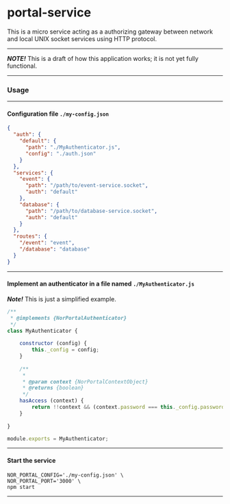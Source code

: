# portal-service

This is a micro service acting as a authorizing gateway between network and local UNIX 
socket services using HTTP protocol.

------------------------------------------

***NOTE!*** This is a draft of how this application works; it is not yet fully functional.

------------------------------------------

### Usage 

------------------------------------------

#### Configuration file `./my-config.json`

```json
{
  "auth": {
    "default": {
      "path": "./MyAuthenticator.js",
      "config": "./auth.json"
    }
  },
  "services": {
    "event": {
      "path": "/path/to/event-service.socket",
      "auth": "default"
    },
    "database": {
      "path": "/path/to/database-service.socket",
      "auth": "default"
    }
  },
  "routes": {
    "/event": "event",
    "/database": "database"
  }
}
```

------------------------------------------

#### Implement an authenticator in a file named `./MyAuthenticator.js`

***Note!*** This is just a simplified example.

```js
/**
 * @implements {NorPortalAuthenticator}
 */
class MyAuthenticator {
    
    constructor (config) {
        this._config = config;
    }
    
    /**
     * 
     * @param context {NorPortalContextObject}
     * @returns {boolean}
     */
    hasAccess (context) {
        return !!context && (context.password === this._config.password);
    }
    
}

module.exports = MyAuthenticator;
```

------------------------------------------

#### Start the service

```
NOR_PORTAL_CONFIG='./my-config.json' \
NOR_PORTAL_PORT='3000' \
npm start
```

------------------------------------------
